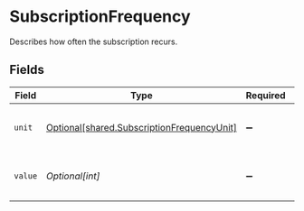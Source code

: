 # SubscriptionFrequency

Describes how often the subscription recurs.


## Fields

| Field                                                                                              | Type                                                                                               | Required                                                                                           | Description                                                                                        | Example                                                                                            |
| -------------------------------------------------------------------------------------------------- | -------------------------------------------------------------------------------------------------- | -------------------------------------------------------------------------------------------------- | -------------------------------------------------------------------------------------------------- | -------------------------------------------------------------------------------------------------- |
| `unit`                                                                                             | [Optional[shared.SubscriptionFrequencyUnit]](undefined/models/shared/subscriptionfrequencyunit.md) | :heavy_minus_sign:                                                                                 | The unit for this subscription's frequency.                                                        | month                                                                                              |
| `value`                                                                                            | *Optional[int]*                                                                                    | :heavy_minus_sign:                                                                                 | The value applied to the unit frequency.                                                           | 2                                                                                                  |